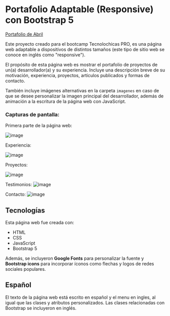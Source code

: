 # Portafolio Adaptable (Responsive) con Bootstrap 5

[Portafolio de Abril ](https://abril12sanchez.github.io/)


Este proyecto creado para el bootcamp Tecnolochicas PRO, es una página web adaptable a dispositivos de distintos tamaños (este tipo de sitio web se conoce en inglés como "responsive"). 

El propósito de esta página web es mostrar el portafolio de proyectos de un(a) desarrollador(a) y su experiencia. Incluye una descripción breve de su motivación, experiencia, proyectos, artículos publicados y formas de contacto. 

También incluye imágenes alternativas en la carpeta `imagenes` en caso de que se desee personalizar la imagen principal del desarrollador, además de animación a la escritura de la página web con JavaScript.

### Capturas de pantalla:

Primera parte de la página web:

![image](https://github.com/Abril12Sanchez/Abril12Sanchez.github.io/assets/137373616/a8a084c6-ce94-47e1-95ed-e434d75af8b4)

Experiencia:

![image](https://github.com/Abril12Sanchez/Abril12Sanchez.github.io/assets/137373616/86ace83c-149e-4810-90f5-9f17b2cba5de)

Proyectos:

![image](https://github.com/Abril12Sanchez/Abril12Sanchez.github.io/assets/137373616/8ec4fc15-df88-49f2-87c0-0145ac1ae1ae)


Testimonios:
![image](https://github.com/Abril12Sanchez/Abril12Sanchez.github.io/assets/137373616/3bbf6904-cb8d-4978-b9da-d5d570f20029)


Contacto:
![image](https://github.com/Abril12Sanchez/Abril12Sanchez.github.io/assets/137373616/9c57b11b-e92e-48d1-8c36-53e0d6e9d291)

## Tecnologías

Esta página web fue creada con:

* HTML
* CSS
* JavaScript 
* Bootstrap 5

Además, se incluyeron **Google Fonts** para personalizar la fuente y **Bootstrap icons** para incorporar íconos como flechas y logos de redes sociales populares. 

## Español

El texto de la página web está escrito en español y el menu en ingles, al igual que las clases y atributos personalizados. Las clases relacionadas con Bootstrap se incluyeron en inglés.




